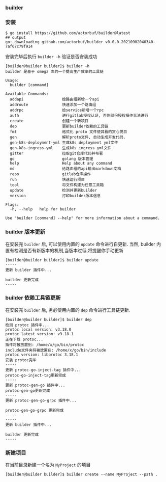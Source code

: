 ### builder

### 安装

```shell
$ go install https://github.com/actorbuf/builder@latest
## output
go: downloading github.com/actorbuf/builder v0.0.0-20210902040340-7af67c79f914
```

安装完毕后执行 `builder -h` 验证是否安装成功

```shell
[builder@builder builder]$ builder -h
builder 是基于 omega 库的一个提高生产效率的工具链

Usage:
  builder [command]

Available Commands:
  addapi                 给路由组新增一个api
  addroute               快速添加一个路由组
  addrpc                 给service新增一个rpc
  auth                   进行gitlab授权认证, 否则部份授权操作无法进行
  create                 创建一个新项目
  dep                    更新builder依赖的工具链
  fmt                    格式化 proto 文件使其看的赏心悦目
  gen                    解析proto文件, 自动生成开发代码.
  gen-k8s-deployment-yml 生成k8s deployment yml文件
  gen-k8s-ingress-yml    生成k8s ingress yml文件
  gitter                 拉取git仓库代码并布署
  go                     golang 版本管理
  help                   Help about any command
  md                     给路由组的api输出markdown文档
  repo                   gitlab仓库操作
  run                    快速运行项目
  tool                   将文件构建为任意工具箱
  update                 检测并更新builder
  version                打印builder版本信息

Flags:
  -h, --help   help for builder

Use "builder [command] --help" for more information about a command.

```

### builder 版本更新

在安装完 `builder` 后, 可以使用内置的 `update` 命令进行自更新. 当然, builder 内置有检测是否有新版本的机制,当版本过低,将提醒你手动更新

```shell
[builder@builder builder]$ builder update
-----
更新 builder 插件中...

builder 更新完成
-----

```

### builder 依赖工具链更新

在安装完 `builder` 后, 务必使用内置的 `dep` 命令进行工具链更新.

```shell
[builder@builder builder]$ builder dep
检测 protoc 插件中...
protoc local version: v3.18.0
protoc latest version: v3.18.1
正在下载 protoc...
插件将被放置到: /home/x/go/bin/protoc
include文件夹将被放置在: /home/x/go/bin/include
protoc version: libprotoc 3.18.1
安装 protoc完毕
-----
更新 protoc-go-inject-tag 插件中...
protoc-go-inject-tag更新完成
-----
更新 protoc-gen-go 插件中...
protoc-gen-go更新完成
-----
更新 protoc-gen-go-grpc 插件中...

protoc-gen-go-grpc 更新完成
-----
-----
更新 builder 插件中...

builder 更新完成
-----
```

### 新建项目

在当前目录新建一个名为 `MyProject` 的项目

```shell
[builder@builder builder]$ builder create --name MyProject --path .
```
